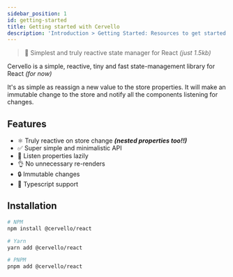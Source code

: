 ```yaml
---
sidebar_position: 1
id: getting-started
title: Getting started with Cervello
description: 'Introduction > Getting Started: Resources to get started learning and using Cervello'
---
```


> 🤯 Simplest and truly reactive state manager for React _(just 1.5kb)_


Cervello is a simple, reactive, tiny and fast state-management library for React _(for now)_

It's as simple as reassign a new value to the store properties. It will make an immutable change to the store and notify all the components listening for changes.



## Features
- ⚛️ Truly reactive on store change **_(nested properties too!!)_**
- ✅ Super simple and minimalistic API
- 🐨 Listen properties lazily
- 👌 No unnecessary re-renders
- 🔒 Immutable changes
- 🔑 Typescript support



## Installation
```bash
# NPM
npm install @cervello/react

# Yarn
yarn add @cervello/react

# PNPM
pnpm add @cervello/react
```
